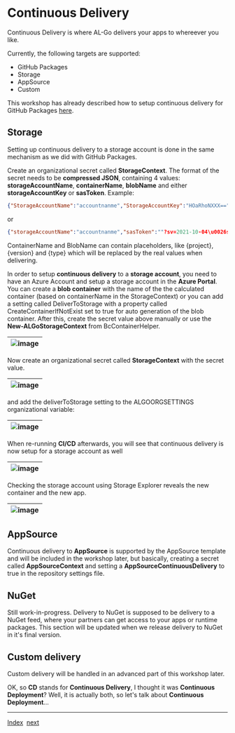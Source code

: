 # Continuous Delivery
Continuous Delivery is where AL-Go delivers your apps to whereever you like.

Currently, the following targets are supported:
- GitHub Packages
- Storage
- AppSource
- Custom

This workshop has already described how to setup continuous delivery for GitHub Packages [here](Dependencies2.md).

## Storage
Setting up continuous delivery to a storage account is done in the same mechanism as we did with GitHub Packages.

Create an organizational secret called **StorageContext**. The format of the secret needs to be **compressed JSON**, containing 4 values: **storageAccountName**, **containerName**, **blobName** and either **storageAccountKey** or **sasToken**. Example:

```json
{"StorageAccountName":"accountnanme","StorageAccountKey":"HOaRhoNXXX==","containerName":"{project}","blobName":"{version}/{project}-{type}.zip"}
```

or

```json
{"storageAccountName":"accountnanme","sasToken":""?sv=2021-10-04\u0026ss=b\u0026srt=sco...","containerName":"{project}","blobName":"{version}/{project}-{type}.zip"}
```

ContainerName and BlobName can contain placeholders, like {project}, {version} and {type} which will be replaced by the real values when delivering.

In order to setup **continuous delivery** to a **storage account**, you need to have an Azure Account and setup a storage account in the **Azure Portal**. You can create a **blob container** with the name of the the calculated container (based on containerName in the StorageContext) or you can add a setting called DeliverToStorage with a property called CreateContainerIfNotExist set to true for auto generation of the blob container. After this, create the secret value above manually or use the **New-ALGoStorageContext** from BcContainerHelper.

| ![image](https://github.com/microsoft/AL-Go/assets/10775043/7287e068-b2d5-4fc2-b428-d0ddd4ffa0e3) |
|-|

Now create an organizational secret called **StorageContext** with the secret value.

| ![image](https://github.com/microsoft/AL-Go/assets/10775043/8631d67f-d772-43f5-bae3-a0f342f89fdd) |
|-|

and add the deliverToStorage setting to the ALGOORGSETTINGS organizational variable:

| ![image](https://github.com/microsoft/AL-Go/assets/10775043/9975ebbd-a98d-4bed-a57f-dae1c26546bd) |
|-|

When re-running **CI/CD** afterwards, you will see that continuous delivery is now setup for a storage account as well

| ![image](https://github.com/microsoft/AL-Go/assets/10775043/2ec22ccd-76fa-4705-8e64-6b16a5867934) |
|-|

Checking the storage account using Storage Explorer reveals the new container and the new app.

| ![image](https://github.com/microsoft/AL-Go/assets/10775043/60db8d6e-7b4e-46cb-b426-aa1290b498aa) |
|-|

## AppSource
Continuous delivery to **AppSource** is supported by the AppSource template and will be included in the workshop later, but basically, creating a secret called **AppSourceContext** and setting a **AppSourceContinuousDelivery** to true in the repository settings file.

## NuGet
Still work-in-progress. Delivery to NuGet is supposed to be delivery to a NuGet feed, where your partners can get access to your apps or runtime packages. This section will be updated when we release delivery to NuGet in it's final version.

## Custom delivery
Custom delivery will be handled in an advanced part of this workshop later.

OK, so **CD** stands for **Continuous Delivery**, I thought it was **Continuous Deployment**? Well, it is actually both, so let's talk about **Continuous Deployment**...

---
[Index](Index.md)&nbsp;&nbsp;[next](ContinuousDeployment.md)
